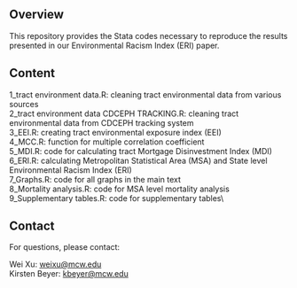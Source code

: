 ## Overview
This repository provides the Stata codes necessary to reproduce the results presented in our Environmental Racism Index (ERI) paper.

## Content
1_tract environment data.R: cleaning tract environmental data from various sources\
2_tract environment data CDCEPH TRACKING.R: cleaning tract environmental data from CDCEPH tracking system\
3_EEI.R: creating tract environmental exposure index (EEI)\
4_MCC.R: function for multiple correlation coefficient\
5_MDI.R: code for calculating tract Mortgage Disinvestment Index (MDI)\
6_ERI.R: calculating Metropolitan Statistical Area (MSA) and State level Environmental Racism Index (ERI)\
7_Graphs.R: code for all graphs in the main text\
8_Mortality analysis.R: code for MSA level mortality analysis\
9_Supplementary tables.R: code for supplementary tables\


## Contact
For questions, please contact:

Wei Xu: weixu@mcw.edu\
Kirsten Beyer: kbeyer@mcw.edu
